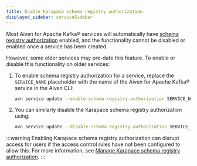 ```yaml
---
title: Enable Karapace schema registry authorization
displayed_sidebar: serviceSidebar
---
```


Most Aiven for Apache Kafka® services will automatically have [schema registry authorization](/docs/products/kafka/karapace/concepts/schema-registry-authorization) enabled, and the functionality cannot be disabled or enabled once a service has been created.

However, some older services may pre-date this
feature. To enable or disable this functionality on older services:

1.  To enable schema registry authorization for a service, replace the
    `SERVICE_NAME` placeholder with the name of the Aiven for Apache
    Kafka® service in the Aiven CLI:

    ```bash
    avn service update --enable-schema-registry-authorization SERVICE_NAME
    ```

1.  You can similarly disable the Karapace schema registry authorization
    using:

    ```bash
    avn service update --disable-schema-registry-authorization SERVICE_NAME
    ```

:::warning
Enabling Karapace schema registry authorization can disrupt access for
users if the access control rules have not been configured to allow
this. For more information, see
[Manage Karapace schema registry authorization](/docs/products/kafka/karapace/howto/manage-schema-registry-authorization).
:::
